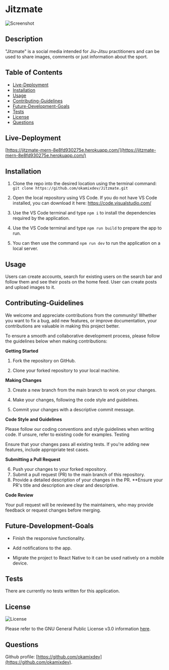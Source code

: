 # Jitzmate

![Screenshot](./assets/demo.jpg)

## Description

"Jitzmate" is a social media intended for Jiu-Jitsu practitioners and can be used to share images, comments or just information about the sport.

## Table of Contents

- [Live-Deployment](#live-deployment)
- [Installation](#installation)
- [Usage](#usage)
- [Contributing-Guidelines](#contributing-guidelines)
- [Future-Development-Goals](#future-development-goals)
- [Tests](#tests)
- [License](#license)
- [Questions](#questions)

## Live-Deployment

[https://jitzmate-mern-8e8fd930275e.herokuapp.com/](https://jitzmate-mern-8e8fd930275e.herokuapp.com/)

## Installation

1. Clone the repo into the desired location using the terminal command: `git clone https://github.com/okamixdev/Jitzmate.git`

2. Open the local repository using VS Code. If you do not have VS Code installed, you can download it here: https://code.visualstudio.com/

3. Use the VS Code terminal and type `npm i` to install the dependencies required by the application.

4. Use the VS Code terminal and type `npm run build` to prepare the app to run.

5. You can then use the command `npm run dev` to run the application on a local server.

## Usage

Users can create accounts, search for existing users on the search bar and follow them and see their posts on the home feed. User can create posts and upload images to it.

## Contributing-Guidelines

We welcome and appreciate contributions from the community! Whether you want to fix a bug, add new features, or improve documentation, your contributions are valuable in making this project better.

To ensure a smooth and collaborative development process, please follow the guidelines below when making contributions:

**Getting Started**

1. Fork the repository on GitHub.

2. Clone your forked repository to your local machine.

**Making Changes**

3. Create a new branch from the main branch to work on your changes.

4. Make your changes, following the code style and guidelines.

5. Commit your changes with a descriptive commit message.

**Code Style and Guidelines**

Please follow our coding conventions and style guidelines when writing code. If unsure, refer to existing code for examples.
Testing

Ensure that your changes pass all existing tests. If you're adding new features, include appropriate test cases.

**Submitting a Pull Request**

6. Push your changes to your forked repository.
7. Submit a pull request (PR) to the main branch of this repository.
8. Provide a detailed description of your changes in the PR. **Ensure your PR's title and description are clear and descriptive.

**Code Review**

Your pull request will be reviewed by the maintainers, who may provide feedback or request changes before merging.

## Future-Development-Goals

- Finish the responsive functionality.

- Add notifications to the app.

- Migrate the project to React Native to it can be used natively on a mobile device.

## Tests

There are currently no tests written for this application.

## License

![License](https://img.shields.io/badge/License-GPLv3-blue.svg)

Please refer to the GNU General Public License v3.0 information [here](https://www.gnu.org/licenses/gpl-3.0.en.html#license-text).

## Questions

Github profile: [https://github.com/okamixdev](https://github.com/okamixdev).
